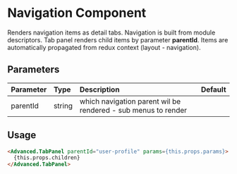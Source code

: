 # Navigation Component

Renders navigation items as detail tabs. Navigation is built from module descriptors. Tab panel renders child items by parameter **parentId**. Items are automatically propagated from redux context (layout - navigation).

## Parameters

| Parameter | Type | Description | Default  |
| --- | :--- | :--- | :--- |
| parentId | string  |  which navigation parent wil be rendered - sub menus to render  |  | |

## Usage

```html
<Advanced.TabPanel parentId="user-profile" params={this.props.params}>
  {this.props.children}
</Advanced.TabPanel>
```
